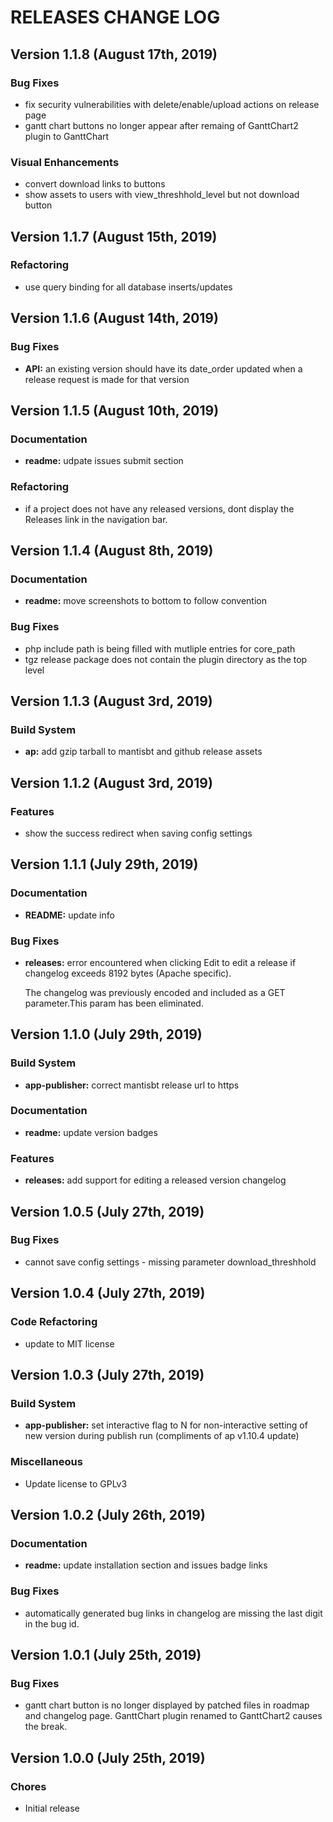 # RELEASES CHANGE LOG

## Version 1.1.8 (August 17th, 2019)

### Bug Fixes

- fix security vulnerabilities with delete/enable/upload actions on release page
- gantt chart buttons no longer appear after remaing of GanttChart2 plugin to GanttChart

### Visual Enhancements

- convert download links to buttons
- show assets to users with view_threshhold_level but not download button

## Version 1.1.7 (August 15th, 2019)

### Refactoring

- use query binding for all database inserts/updates

## Version 1.1.6 (August 14th, 2019)

### Bug Fixes

- **API:** an existing version should have its date_order updated when a release request is made for that version

## Version 1.1.5 (August 10th, 2019)

### Documentation

- **readme:** udpate issues submit section

### Refactoring

- if a project does not have any released versions, dont display the Releases link in the navigation bar.

## Version 1.1.4 (August 8th, 2019)

### Documentation

- **readme:** move screenshots to bottom to follow convention

### Bug Fixes

- php include path is being filled with mutliple entries for core_path
- tgz release package does not contain the plugin directory as the top level

## Version 1.1.3 (August 3rd, 2019)

### Build System

- **ap:** add gzip tarball to mantisbt and github release assets

## Version 1.1.2 (August 3rd, 2019)

### Features

- show the success redirect when saving config settings

## Version 1.1.1 (July 29th, 2019)

### Documentation

- **README:** update info

### Bug Fixes

- **releases:** error encountered when clicking Edit to edit a release if changelog exceeds 8192 bytes (Apache specific).

	The changelog was previously encoded and included as a GET parameter.This param has been eliminated.

## Version 1.1.0 (July 29th, 2019)

### Build System

- **app-publisher:** correct mantisbt release url to https

### Documentation

- **readme:** update version badges

### Features

- **releases:** add support for editing a released version changelog

## Version 1.0.5 (July 27th, 2019)

### Bug Fixes

- cannot save config settings - missing parameter download_threshhold

## Version 1.0.4 (July 27th, 2019)

### Code Refactoring

- update to MIT license

## Version 1.0.3 (July 27th, 2019)

### Build System

- **app-publisher:** set interactive flag to N for non-interactive setting of new version during publish run (compliments of ap v1.10.4 update)

### Miscellaneous

- Update license to GPLv3

## Version 1.0.2 (July 26th, 2019)

### Documentation

- **readme:** update installation section and issues badge links

### Bug Fixes

- automatically generated bug links in changelog are missing the last digit in the bug id.

## Version 1.0.1 (July 25th, 2019)

### Bug Fixes

- gantt chart button is no longer displayed by patched files in roadmap and changelog page.  GanttChart plugin renamed to GanttChart2 causes the break.

## Version 1.0.0 (July 25th, 2019)

### Chores

- Initial release


